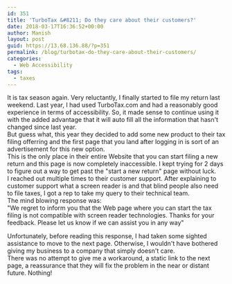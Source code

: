 ```yaml
---
id: 351
title: 'TurboTax &#8211; Do they care about their customers?'
date: 2018-03-17T16:36:52+00:00
author: Manish
layout: post
guid: https://13.68.136.88/?p=351
permalink: /blog/turbotax-do-they-care-about-their-customers/
categories:
  - Web Accessibility
tags:
  - taxes
---
```

It is tax season again. Very reluctantly, I finally started to file my return last weekend. Last year, I had used TurboTax.com and had a reasonably good experience in terms of accessibility. So, it made sense to continue using it with the added advantage that it will auto fill all the information that hasn't changed since last year.  
But guess what, this year they decided to add some new product to their tax filing offerring and the first page that you land after logging in is sort of an advertisement for this new option.  
This is the only place in their entire Website that you can start filing a new return and this page is now completely inaccessible. I kept trying for 2 days to figure out a way to get past the "start a new return" page without luck.  
I reached out multiple times to their customer support. After explaining to customer support what a screen reader is and that blind people also need to file taxes, I got a rep to take my query to their technical team.  
The mind blowing response was:  
"We regret to inform you that the Web page where you can start the tax filing is not compatible with screen reader technologies. Thanks for your feedback. Please let us know if we can assist you in any way"  

Unfortunately, before reading this response, I had taken some sighted assistance to move to the next page. Otherwise, I wouldn't have bothered giving my business to a company that simply doesn't care.  
There was no attempt to give me a workaround, a static link to the next page, a reassurance that they will fix the problem in the near or distant future. Nothing!